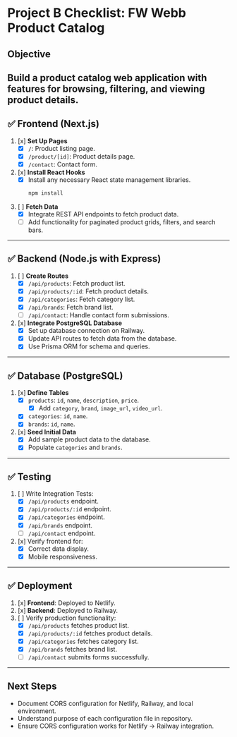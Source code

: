 # Project B Checklist: FW Webb Product Catalog
## Objective
Build a product catalog web application with features for browsing, filtering, and viewing product details.
---
## ✅ Frontend (Next.js)
1. [x] **Set Up Pages**
   - [x] `/`: Product listing page.
   - [x] `/product/[id]`: Product details page.
   - [x] `/contact`: Contact form.
2. [x] **Install React Hooks**
   - [x] Install any necessary React state management libraries.
     ```bash
     npm install
     ```
3. [ ] **Fetch Data**
   - [x] Integrate REST API endpoints to fetch product data.
   - [ ] Add functionality for paginated product grids, filters, and search bars.
---
## ✅ Backend (Node.js with Express)
1. [ ] **Create Routes**
   - [x] `/api/products`: Fetch product list.  
   - [x] `/api/products/:id`: Fetch product details.  
   - [x] `/api/categories`: Fetch category list. 
   - [x] `/api/brands`: Fetch brand list. 
   - [ ] `/api/contact`: Handle contact form submissions.
2. [x] **Integrate PostgreSQL Database**
   - [x] Set up database connection on Railway.
   - [x] Update API routes to fetch data from the database.
   - [x] Use Prisma ORM for schema and queries.
---
## ✅ Database (PostgreSQL)
1. [x] **Define Tables**
   - [x] `products`: `id`, `name`, `description`, `price`.  
     - [x] Add `category`, `brand`, `image_url`, `video_url`.
   - [x] `categories`: `id`, `name`.
   - [x] `brands`: `id`, `name`.
2. [x] **Seed Initial Data**
   - [x] Add sample product data to the database.
   - [x] Populate `categories` and `brands`.
---
## ✅ Testing
1. [ ] Write Integration Tests:
   - [x] `/api/products` endpoint.
   - [x] `/api/products/:id` endpoint.
   - [x] `/api/categories` endpoint.
   - [x] `/api/brands` endpoint.
   - [ ] `/api/contact` endpoint.
2. [x] Verify frontend for:
   - [x] Correct data display.
   - [x] Mobile responsiveness.
---
## ✅ Deployment
1. [x] **Frontend**: Deployed to Netlify.  
2. [x] **Backend**: Deployed to Railway.  
3. [ ] Verify production functionality:
   - [x] `/api/products` fetches product list.
   - [x] `/api/products/:id` fetches product details.
   - [x] `/api/categories` fetches category list.
   - [x] `/api/brands` fetches brand list.
   - [ ] `/api/contact` submits forms successfully.
---
## Next Steps
- Document CORS configuration for Netlify, Railway, and local environment.
- Understand purpose of each configuration file in repository.
- Ensure CORS configuration works for Netlify → Railway integration.